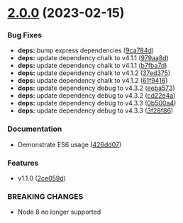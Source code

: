 # [2.0.0](https://github.com/nhammond101/cloudfront-ip-ranges/compare/v1.0.1...v2.0.0) (2023-02-15)


### Bug Fixes

* **deps:** bump express dependencies ([9ca784d](https://github.com/nhammond101/cloudfront-ip-ranges/commit/9ca784dcd1e428e862a8a03632c867cd2402f8c3))
* **deps:** update dependency chalk to v4.1.1 ([979aa8d](https://github.com/nhammond101/cloudfront-ip-ranges/commit/979aa8ded650f3026a0f6728de3a31d432654798))
* **deps:** update dependency chalk to v4.1.1 ([b7fba7d](https://github.com/nhammond101/cloudfront-ip-ranges/commit/b7fba7d820930b8356f9220d1341111beffa10d9))
* **deps:** update dependency chalk to v4.1.2 ([37ed375](https://github.com/nhammond101/cloudfront-ip-ranges/commit/37ed3751de2087412cd7397c63d9dacf373f60a1))
* **deps:** update dependency chalk to v4.1.2 ([61f9416](https://github.com/nhammond101/cloudfront-ip-ranges/commit/61f9416dc67d30f5d80ba4a511619529ee0a77af))
* **deps:** update dependency debug to v4.3.2 ([eeba573](https://github.com/nhammond101/cloudfront-ip-ranges/commit/eeba573081258eb6c5444c5cb05731dba506567f))
* **deps:** update dependency debug to v4.3.2 ([cd22e4a](https://github.com/nhammond101/cloudfront-ip-ranges/commit/cd22e4a4826c663e92645d7f0e14791f922a8588))
* **deps:** update dependency debug to v4.3.3 ([0b500a4](https://github.com/nhammond101/cloudfront-ip-ranges/commit/0b500a4f3f21909c0ca7bf0673f6f4f66ff542d2))
* **deps:** update dependency debug to v4.3.3 ([3f28f86](https://github.com/nhammond101/cloudfront-ip-ranges/commit/3f28f8679058eee47452ba11c012499d512406e3))


### Documentation

* Demonstrate ES6 usage ([426dd07](https://github.com/nhammond101/cloudfront-ip-ranges/commit/426dd07894dd3bf19451f48f5bcbf4f4c5d5ca4c))


### Features

* v1.1.0 ([2ce059d](https://github.com/nhammond101/cloudfront-ip-ranges/commit/2ce059dc2ddb2060bdc8d3258441f93fea451b4e))


### BREAKING CHANGES

* Node 8 no longer supported
